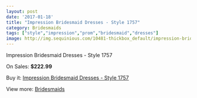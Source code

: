 ```yaml
---
layout: post
date: '2017-01-18'
title: "Impression Bridesmaid Dresses - Style 1757"
category: Bridesmaids
tags: ["style","impression","prom","bridesmaid","dresses"]
image: http://img.sequinious.com/10481-thickbox_default/impression-bridesmaid-dresses-style-1757.jpg
---
```

Impression Bridesmaid Dresses - Style 1757

On Sales: **$222.99**
<a href="https://www.sequinious.com/bridesmaids/4748-impression-bridesmaid-dresses-style-1757.html"><amp-img layout="responsive" width="600" height="600" src="//img.sequinious.com/10481-thickbox_default/impression-bridesmaid-dresses-style-1757.jpg" alt="Impression Bridesmaid Dresses - Style 1757 0" /></a>

Buy it: [Impression Bridesmaid Dresses - Style 1757](https://www.sequinious.com/bridesmaids/4748-impression-bridesmaid-dresses-style-1757.html "Impression Bridesmaid Dresses - Style 1757")

View more: [Bridesmaids](https://www.sequinious.com/3-bridesmaids "Bridesmaids")